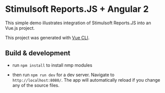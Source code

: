 # Stimulsoft Reports.JS + Angular 2

This simple demo illustrates integration of Stimulsoft Reports.JS into an Vue.js project.

This project was generated with [Vue CLI](https://github.com/vuejs/vue-cli).

## Build & development

* run ``` npm install ``` to install nmp modules

* then run ``` npm run dev ``` for a dev server. Navigate to ``` http://localhost:8080/ ```. The app will automatically reload if you change any of the source files.
